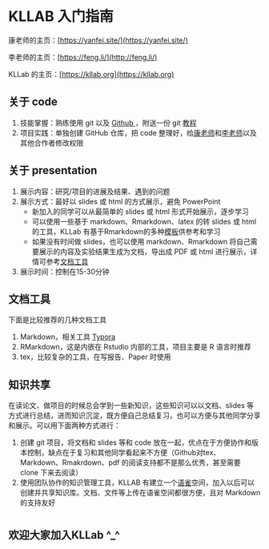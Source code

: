 # KLLAB 入门指南

康老师的主页：[https://yanfei.site/](https://yanfei.site/)

李老师的主页：[https://feng.li/](http://feng.li/)

KLLab 的主页：[https://kllab.org](https://kllab.org)


<a name="728c1b52"></a>
## 关于 code


1. 技能掌握：熟练使用 git 以及 [Github ](https://github.com/)，附送一份 git [教程](https://www.liaoxuefeng.com/wiki/896043488029600)
2. 项目实践：单独创建 GitHub 仓库，把 code 整理好，给[康老师](https://github.com/ykang/)和[李老师](https://github.com/feng-li)以及其他合作者修改权限



<a name="9da5cc3d"></a>
## 关于 presentation


1. 展示内容：研究/项目的进展及结果、遇到的问题
1. 展示方式：最好以 slides 或 html 的方式展示，避免 PowerPoint
   - 新加入的同学可以从最简单的 slides 或 html 形式开始展示，逐步学习
   - 可以使用一些基于 markdown、Rmarkdown、latex 的转 slides 或 html 的工具，KLLab 有基于Rmarkdown的多种[模板](https://github.com/kl-lab/KLLabTemplates)供参考和学习
   - 如果没有时间做 slides，也可以使用 markdown、Rmarkdown 将自己需要展示的内容及实验结果生成为文档，导出成 PDF 或 html 进行展示，详情可参考[文档工具](#be4573bf)
3. 展示时间：控制在15-30分钟



<a name="be4573bf"></a>
## 文档工具


下面是比较推荐的几种文档工具


1. Markdown，相关工具 [Typora](typora.io)
2. RMarkdown，这是内嵌在 Rstudio 内部的工具，项目主要是 R 语言时推荐
3. tex，比较复杂的工具，在写报告、Paper 时使用



<a name="16a1b372"></a>
## 知识共享


在读论文、做项目的时候总会学到一些新知识，这些知识可以以文档、slides 等方式进行总结，进而知识沉淀，既方便自己总结复习，也可以方便与其他同学分享和展示。可以用下面两种方式进行：


1. 创建 git 项目，将文档和 slides 等和 code 放在一起，优点在于方便协作和版本控制，缺点在于复习和其他同学看起来不方便（Github对tex、Markdown、Rmakrdown、pdf 的阅读支持都不是那么优秀，甚至需要 clone 下来去阅读）
1. 使用团队协作的知识管理工具，KLLAB 有建立一个[语雀](yuque.com)空间，加入以后可以创建并共享知识库。文档、文件等上传在语雀空间都很方便，且对 Markdown 的支持友好
<a name="G5tYY"></a>
# 
<a name="MSKWk"></a>
## 欢迎大家加入KLLab ^_^

